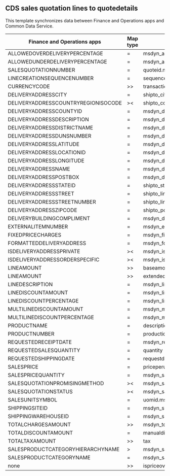 ## CDS sales quotation lines to quotedetails

This template synchronizes data between Finance and Operations apps and Common Data Service.

Finance and Operations apps | Map type | Customer engagement apps | Default value
---|---|---|---
ALLOWEDOVERDELIVERYPERCENTAGE | = | msdyn_allowedoverdeliverypercentage | 
ALLOWEDUNDERDELIVERYPERCENTAGE | = | msdyn_allowedunderdeliverypercentage | 
SALESQUOTATIONNUMBER | = | quoteid.msdyn_quotenumber | 
LINECREATIONSEQUENCENUMBER | = | sequencenumber | 
CURRENCYCODE | >> | transactioncurrencyid.isocurrencycode | 
DELIVERYADDRESSCITY | = | shipto_city | 
DELIVERYADDRESSCOUNTRYREGIONISOCODE | >< | shipto_country | 
DELIVERYADDRESSCOUNTYID | = | msdyn_deliveryaddresscountyid | 
DELIVERYADDRESSDESCRIPTION | = | msdyn_deliveryaddressdescription | 
DELIVERYADDRESSDISTRICTNAME | = | msdyn_deliveryaddressdistrictname | 
DELIVERYADDRESSDUNSNUMBER | = | msdyn_deliveryaddressdunsnumber | 
DELIVERYADDRESSLATITUDE | = | msdyn_deliveryaddresslatitude | 
DELIVERYADDRESSLOCATIONID | = | msdyn_deliveryaddresslocationid | 
DELIVERYADDRESSLONGITUDE | = | msdyn_deliveryaddresslongitude | 
DELIVERYADDRESSNAME | = | msdyn_deliveryaddressname | 
DELIVERYADDRESSPOSTBOX | = | msdyn_deliveryaddresspostbox | 
DELIVERYADDRESSSTATEID | = | shipto_stateorprovince | 
DELIVERYADDRESSSTREET | = | shipto_line1 | 
DELIVERYADDRESSSTREETNUMBER | = | shipto_line2 | 
DELIVERYADDRESSZIPCODE | = | shipto_postalcode | 
DELIVERYBUILDINGCOMPLIMENT | = | msdyn_deliverybuildingcompliment | 
EXTERNALITEMNUMBER | = | msdyn_externalitemnumber | 
FIXEDPRICECHARGES | = | msdyn_fixedpricecharges | 
FORMATTEDDELIVERYADDRESS | = | msdyn_formatteddeliveryaddress | 
ISDELIVERYADDRESSPRIVATE | >< | msdyn_isdeliveryaddressprivate | 
ISDELIVERYADDRESSORDERSPECIFIC | >< | msdyn_isdeliveryaddressspecific | 
LINEAMOUNT | >> | baseamount | 
LINEAMOUNT | >> | extendedamount | 
LINEDESCRIPTION | = | msdyn_linedescription2 | 
LINEDISCOUNTAMOUNT | = | msdyn_linediscountamount | 
LINEDISCOUNTPERCENTAGE | = | msdyn_linediscountpercentage | 
MULTILINEDISCOUNTAMOUNT | = | msdyn_multilinediscountamount | 
MULTILINEDISCOUNTPERCENTAGE | = | msdyn_multilinediscountpercentage | 
PRODUCTNAME | = | description | 
PRODUCTNUMBER | = | productid.msdyn_productnumber | 
REQUESTEDRECEIPTDATE | = | msdyn_requestedreceiptdate | 
REQUESTEDSALESQUANTITY | = | quantity | 
REQUESTEDSHIPPINGDATE | = | requestdeliveryby | 
SALESPRICE | = | priceperunit | 
SALESPRICEQUANTITY | = | msdyn_salespricequantity | 
SALESQUOTATIONPROMISINGMETHOD | >< | msdyn_salesquotationpromisingmethod | 
SALESQUOTATIONSTATUS | >< | msdyn_salesquotationstatus | 
SALESUNITSYMBOL | = | uomid.msdyn_symbol | 
SHIPPINGSITEID | = | msdyn_shippingsite.msdyn_siteid | 
SHIPPINGWAREHOUSEID | = | msdyn_shippingwarehouse.msdyn_warehouseidentifier | 
TOTALCHARGESAMOUNT | >> | msdyn_totalchargesamount | 
TOTALDISCOUNTAMOUNT | = | manualdiscountamount | 
TOTALTAXAMOUNT | >> | tax | 
SALESPRODUCTCATEGORYHIERARCHYNAME | > | msdyn_salesproductcategory.msdyn_hierarchy.msdyn_name | 
SALESPRODUCTCATEGORYNAME | = | msdyn_salesproductcategory.msdyn_name | 
none | >> | ispriceoverridden | true

